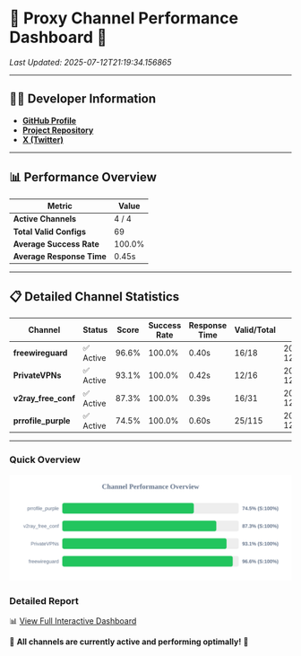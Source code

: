 # 🌟 Proxy Channel Performance Dashboard 🌟

_Last Updated: 2025-07-12T21:19:34.156865_

---

## 👩‍💻 Developer Information

- **[GitHub Profile](https://github.com/4n0nymou3)**  
- **[Project Repository](https://github.com/4n0nymou3/multi-proxy-config-fetcher)**  
- **[X (Twitter)](https://x.com/4n0nymou3)**  

---

## 📊 Performance Overview

| Metric                | Value       |
|-----------------------|-------------|
| **Active Channels**   | 4 / 4       |
| **Total Valid Configs** | 69          |
| **Average Success Rate** | 100.0%      |
| **Average Response Time** | 0.45s       |

---

## 📋 Detailed Channel Statistics

| Channel          | Status     | Score  | Success Rate | Response Time | Valid/Total | Last Success               |
|------------------|------------|--------|--------------|---------------|-------------|----------------------------|
| **freewireguard**  | ✅ Active  | 96.6%  | 100.0% | 0.40s         | 16/18       | 2025-07-12T21:19:34.155154 |
| **PrivateVPNs**  | ✅ Active  | 93.1%  | 100.0% | 0.42s         | 12/16       | 2025-07-12T21:19:33.726541 |
| **v2ray_free_conf**  | ✅ Active  | 87.3%  | 100.0% | 0.39s         | 16/31       | 2025-07-12T21:19:33.260101 |
| **prrofile_purple**  | ✅ Active  | 74.5%  | 100.0% | 0.60s         | 25/115       | 2025-07-12T21:19:32.823664 |

---

### Quick Overview
<div align="center">
  <a href="https://raw.githubusercontent.com/nullluser/NullRepo/refs/heads/main/assets/channel_stats_chart.svg">
    <img src="https://raw.githubusercontent.com/nullluser/NullRepo/refs/heads/main/assets/channel_stats_chart.svg" alt="Source Performance Statistics" width="800">
  </a>
</div>

### Detailed Report
📊 [View Full Interactive Dashboard](https://htmlpreview.github.io/?https://github.com/nullluser/NullRepo/blob/main/assets/performance_report.html)

🎉 **All channels are currently active and performing optimally!** 🎉
